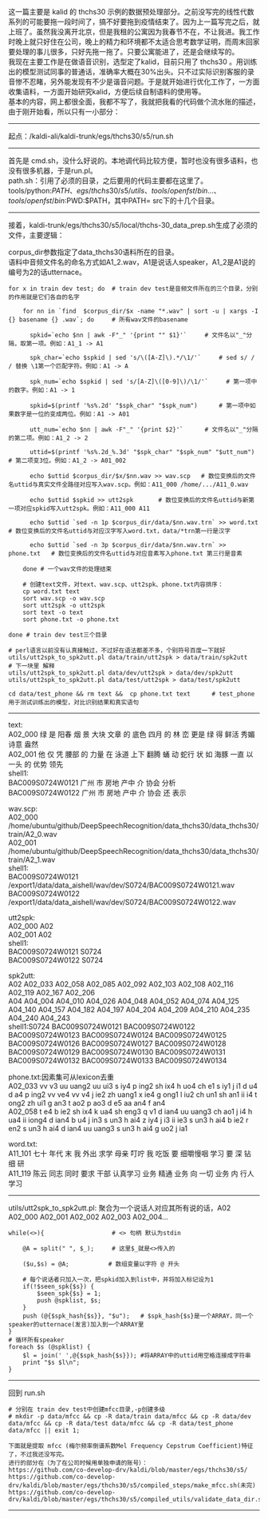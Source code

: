   这一篇主要是 kalid 的 thchs30 示例的数据预处理部分。之前没写完的线性代数系列的可能要拖一段时间了，搞不好要拖到疫情结束了。因为上一篇写完之后，就上班了。虽然我没离开北京，但是我租的公寓因为我春节不在，不让我进。我工作时晚上就只好住在公司，晚上的精力和环境都不太适合思考数学证明，而周末回家要处理的事儿很多，只好先拖一拖了。只要公寓能进了，还是会继续写的。    
  我现在主要工作是在做语音识别，选型定了kalid，目前只用了 thchs30 。用训练出的模型测试同事的普通话，准确率大概在30%出头。只不过实际识别客服的录音惨不忍睹，另外能发现有不少是谐音问题。于是就开始进行优化工作了，一方面收集语料，一方面开始研究kalid，方便后续自制语料的使用等。    
  基本的内容，网上都很全面，我都不写了，我就把我看的代码做个流水账的描述，由于刚开始看，所以只有一小部分：    

-----

  起点：/kaldi-ali/kaldi-trunk/egs/thchs30/s5/run.sh

-----

  首先是 cmd.sh，没什么好说的。本地调代码比较方便，暂时也没有很多语料，也没有很多机器，于是run.pl。    
  path.sh：引用了必须的目录，之后要用的代码主要都在这里了。tools/python:${PATH}、egs/thchs30/s5/utils、tools/openfst/bin...、tools/openfst/bin:$PWD:$PATH，其中PATH= src下的十几个目录。 

-----

  接着，kaldi-trunk/egs/thchs30/s5/local/thchs-30_data_prep.sh生成了必须的文件，主要逻辑：
  
  corpus_dir参数指定了data_thchs30语料所在的目录。     
  语料中音频文件名的命名方式如A1_2.wav，A1是说话人speaker，A1_2是A1说的编号为2的话utternace。     
  
    for x in train dev test; do  # train dev test是音频文件所在的三个目录，分别的作用就是它们各自的名字     
    
        for nn in `find  $corpus_dir/$x -name "*.wav" | sort -u | xargs -I {} basename {} .wav`; do     # 所有wav文件的basename
        
          spkid=`echo $nn | awk -F"_" '{print "" $1}'`     # 文件名以"_"分隔，取第一项。例如：A1_1 -> A1     
          
          spk_char=`echo $spkid | sed 's/\([A-Z]\).*/\1/'`     # sed s/ / / 替换 \1第一个匹配字符。例如：A1 -> A     
          
          spk_num=`echo $spkid | sed 's/[A-Z]\([0-9]\)/\1/'`     # 第一项中的数字。例如：A1 -> 1     
          
          spkid=$(printf '%s%.2d' "$spk_char" "$spk_num")      # 第一项中如果数字是一位的变成两位。例如：A1 -> A01     
          
          utt_num=`echo $nn | awk -F"_" '{print $2}'`      # 文件名以"_"分隔的第二项。例如：A1_2 -> 2     
          
          uttid=$(printf '%s%.2d_%.3d' "$spk_char" "$spk_num" "$utt_num")    # 第二项变3位。例如：A1_2 -> A01_002     
          
          echo $uttid $corpus_dir/$x/$nn.wav >> wav.scp   # 数位变换后的文件名uttid与真实文件全路径对应写入wav.scp。例如：A11_000 /home/.../A11_0.wav     
          
          echo $uttid $spkid >> utt2spk       # 数位变换后的文件名uttid与新第一项对应spkid写入utt2spk。例如：A11_000 A11     
          
          echo $uttid `sed -n 1p $corpus_dir/data/$nn.wav.trn` >> word.txt    # 数位变换后的文件名uttid与对应汉字写入word.txt，data/*trn第一行是汉字     

          echo $uttid `sed -n 3p $corpus_dir/data/$nn.wav.trn` >> phone.txt   # 数位变换后的文件名uttid与对应音素写入phone.txt 第三行是音素     

        done # 一个wav文件的处理结束     
        
        # 创建text文件，对text、wav.scp、utt2spk、phone.txt内容排序：    
        cp word.txt text     
        sort wav.scp -o wav.scp    
        sort utt2spk -o utt2spk   
        sort text -o text   
        sort phone.txt -o phone.txt   

    done # train dev test三个目录    

    # perl语言以前没有认真接触过，不过好在语法都差不多，个别符号百度一下就好    
    utils/utt2spk_to_spk2utt.pl data/train/utt2spk > data/train/spk2utt       # 下一块里 解释   
    utils/utt2spk_to_spk2utt.pl data/dev/utt2spk > data/dev/spk2utt   
    utils/utt2spk_to_spk2utt.pl data/test/utt2spk > data/test/spk2utt    

    cd data/test_phone && rm text &&  cp phone.txt text      # test_phone用于测试训练出的模型，对比识别结果和真实语句  

-----

text:   
A02_000 绿 是 阳春 烟 景 大块 文章 的 底色 四月 的 林 峦 更是 绿 得 鲜活 秀媚 诗意 盎然   
A02_001 他 仅 凭 腰部 的 力量 在 泳道 上下 翻腾 蛹 动 蛇行 状 如 海豚 一直 以 一头 的 优势 领先   
shell1:   
BAC009S0724W0121     广州  市  房地  产中  介  协会  分析     
BAC009S0724W0122     广州  市  房地  产中  介  协会  还  表示    

wav.scp:   
A02_000 /home/ubuntu/github/DeepSpeechRecognition/data_thchs30/data_thchs30/train/A2_0.wav   
A02_001 /home/ubuntu/github/DeepSpeechRecognition/data_thchs30/data_thchs30/train/A2_1.wav   
shell1:   
BAC009S0724W0121 /export1/data/data_aishell/wav/dev/S0724/BAC009S0724W0121.wav   
BAC009S0724W0122 /export1/data/data_aishell/wav/dev/S0724/BAC009S0724W0122.wav   

utt2spk:   
A02_000 A02   
A02_001 A02   
shell1:   
BAC009S0724W0121 S0724   
BAC009S0724W0122 S0724   

spk2utt:   
A02 A02_033 A02_058 A02_085 A02_092 A02_103 A02_108 A02_116 A02_119 A02_167 A02_206   
A04 A04_004 A04_010 A04_026 A04_048 A04_052 A04_074 A04_125 A04_140 A04_157 A04_182 A04_197 A04_204 A04_209 A04_210 A04_235 A04_240 A04_243   
shell1:S0724 BAC009S0724W0121 BAC009S0724W0122 BAC009S0724W0123 BAC009S0724W0124 BAC009S0724W0125 BAC009S0724W0126 BAC009S0724W0127 BAC009S0724W0128 BAC009S0724W0129 BAC009S0724W0130 BAC009S0724W0131 BAC009S0724W0132 BAC009S0724W0133 BAC009S0724W0134   

phone.txt:因素集可从lexicon去重   
A02_033 vv v3 uu uang2 uu ui3 s iy4 p ing2 sh ix4 h uo4 ch e1 s iy1 j i1 d u4 d a4 p ing2 vv ve4 vv v4 j ie2 zh uang1 x ie4 g ong1 l iu2 ch un1 sh an1 ii i4 t ong2 zh ui1 g an3 t ao2 p ao3 d e5 aa an4 f an4   
A02_058 t e4 b ie2 sh ix4 k ua4 sh eng3 q v1 d ian4 uu uang3 ch ao1 j i4 h ua4 ii iong4 d ian4 b u4 j in3 s un3 h ai4 z iy4 j i3 ii ie3 s un3 h ai4 b ie2 r en2 s un3 h ai4 d ian4 uu uang3 s un3 h ai4 g uo2 j ia1   

word.txt:   
A11_101 七十 年代 末 我 外出 求学 母亲 叮咛 我 吃饭 要 细嚼慢咽 学习 要 深 钻 细 研   
A11_119 陈云 同志 同时 要求 干部 认真学习 业务 精通 业务 向 一切 业务 内 行人 学习   

-----

  utils/utt2spk_to_spk2utt.pl: 聚合为一个说话人对应其所有说的话，A02 A02_000 A02_001 A02_002 A02_003 A02_004...     
  
    while(<>){                   # <> 句柄 默认为stdin      

        @A = split(" ", $_);     # 这里$_就是<>传入的    
        
        ($u,$s) = @A;           # 数组变量以字符 @ 开头
        
        # 每个说话者只加入一次，把spkid加入到list中，并将加入标记设为1     
        if(!$seen_spk{$s}) {     
            $seen_spk{$s} = 1;     
            push @spklist, $s;     
        }     
        push (@{$spk_hash{$s}}, "$u");   # $spk_hash{$s}是一个ARRAY，同一个speaker的utternace(发言)加入到一个ARRAY里     
    }     
    # 循环所有speaker
    foreach $s (@spklist) {     
        $l = join(' ',@{$spk_hash{$s}}); #将ARRAY中的uttid用空格连接成字符串     
        print "$s $l\n";     
    }     

-----

  回到 run.sh

    # 分别在 train dev test中创建mfcc目录,-p创建多级
    # mkdir -p data/mfcc && cp -R data/train data/mfcc && cp -R data/dev data/mfcc && cp -R data/test data/mfcc && cp -R data/test_phone data/mfcc || exit 1;
    
    下面就是提取 mfcc (梅尔频率倒谱系数Mel Frequency Cepstrum Coefficient)特征了，不过我还没写完。     
    进行的部分在（为了在公司时候用单独申请的账号）：
    https://github.com/co-develop-drv/kaldi/blob/master/egs/thchs30/s5/     
    https://github.com/co-develop-drv/kaldi/blob/master/egs/thchs30/s5/compiled_steps/make_mfcc.sh(未完)     
    https://github.com/co-develop-drv/kaldi/blob/master/egs/thchs30/s5/compiled_utils/validate_data_dir.sh     

-----
